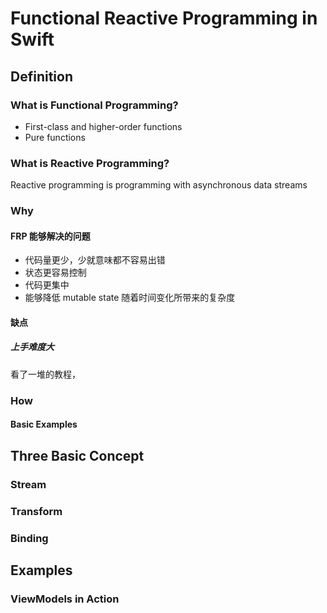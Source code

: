 # Functional Reactive Programming in Swift

## Definition
### What is Functional Programming?
- First-class and higher-order functions
- Pure functions
### What is Reactive Programming?
Reactive programming is programming with asynchronous data streams

### Why
#### FRP 能够解决的问题
- 代码量更少，少就意味都不容易出错
- 状态更容易控制
- 代码更集中
- 能够降低 mutable state 随着时间变化所带来的复杂度

#### 缺点
##### 上手难度大
看了一堆的教程，


### How
#### Basic Examples

## Three Basic Concept
### Stream
### Transform
### Binding

## Examples
### ViewModels in Action

